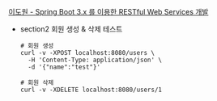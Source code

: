 [이도원 - Spring Boot 3.x 를 이용한 RESTful Web Services 개발](https://www.inflearn.com/course/spring-boot-restful-web-services/dashboard)

* section2 회원 생성 & 삭제 테스트
  ```shell
  # 회원 생성
  curl -v -XPOST localhost:8080/users \
    -H 'Content-Type: application/json' \ 
    -d '{"name":"test"}'

  # 회원 삭제  
  curl -v -XDELETE localhost:8080/users/1
  ```